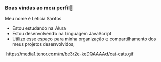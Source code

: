 ### Boas vindas ao meu perfil🍓

Meu nome é Leticia Santos 

- Estou estudando na Alura
- Estou desenvolvendo na Linguagem JavaScript
- Utilizo esse espaço para minha organização e compartilhamento dos meus projetos desenvolvidos;

![]()
https://media1.tenor.com/m/be3r2e-keDQAAAAd/cat-cats.gif
